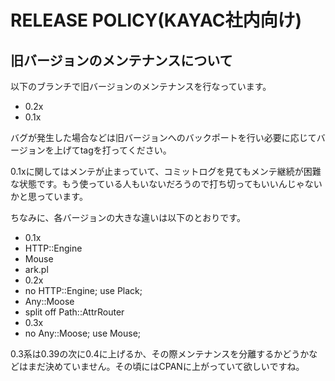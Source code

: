 # RELEASE POLICY(KAYAC社内向け)

## 旧バージョンのメンテナンスについて

以下のブランチで旧バージョンのメンテナンスを行なっています。

- 0.2x
- 0.1x

バグが発生した場合などは旧バージョンへのバックポートを行い必要に応じてバージョンを上げてtagを打ってください。

0.1xに関してはメンテが止まっていて、コミットログを見てもメンテ継続が困難な状態です。もう使っている人もいないだろうので打ち切ってもいいんじゃないかと思っています。

ちなみに、各バージョンの大きな違いは以下のとおりです。

- 0.1x
 - HTTP::Engine
 - Mouse
 - ark.pl
- 0.2x
 - no HTTP::Engine; use Plack;
 - Any::Moose
 - split off Path::AttrRouter
- 0.3x
 - no Any::Moose; use Mouse;

0.3系は0.39の次に0.4に上げるか、その際メンテナンスを分離するかどうかなどはまだ決めていません。その頃にはCPANに上がっていて欲しいですね。
